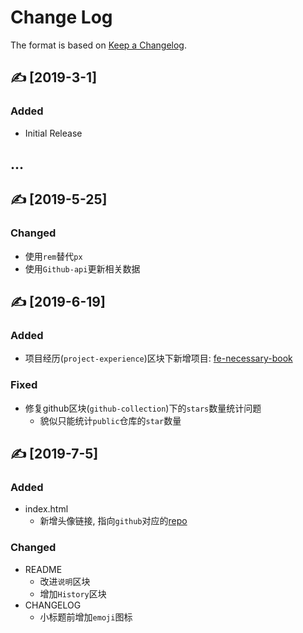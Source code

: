 # Change Log

The format is based on [Keep a Changelog](http://keepachangelog.com/).

## ✍ [2019-3-1]

### Added

- Initial Release

## ...

## ✍ [2019-5-25]

### Changed

- 使用`rem`替代`px`
- 使用`Github-api`更新相关数据

## ✍ [2019-6-19]

### Added

- 项目经历(`project-experience`)区块下新增项目: [fe-necessary-book](https://github.com/ddzy/fe-necessary-book)

### Fixed

- 修复github区块(`github-collection`)下的`stars`数量统计问题
  - 貌似只能统计`public`仓库的`star`数量

## ✍ [2019-7-5]

### Added

- index.html
  - 新增头像链接, 指向`github`对应的[repo](https://github.com/ddzy/resume)

### Changed

- README
  - 改进`说明`区块
  - 增加`History`区块
- CHANGELOG
  - 小标题前增加`emoji`图标